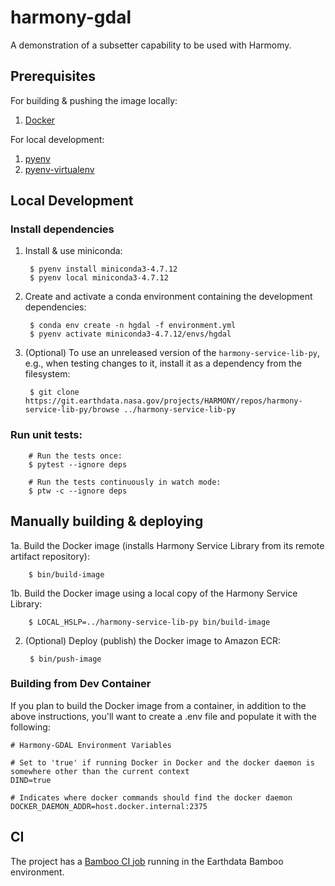 # harmony-gdal

A demonstration of a subsetter capability to be used with Harmomy.

## Prerequisites

For building & pushing the image locally:

1. [Docker](https://www.docker.com/get-started)

For local development:

1. [pyenv](https://github.com/pyenv/pyenv)
2. [pyenv-virtualenv](https://github.com/pyenv/pyenv-virtualenv)

## Local Development

### Install dependencies

1. Install & use miniconda:

        $ pyenv install miniconda3-4.7.12
        $ pyenv local miniconda3-4.7.12

2. Create and activate a conda environment containing the development dependencies:

        $ conda env create -n hgdal -f environment.yml
        $ pyenv activate miniconda3-4.7.12/envs/hgdal

3. (Optional) To use an unreleased version of the `harmony-service-lib-py`, e.g., when testing changes to it, install it as a dependency from the filesystem:

        $ git clone https://git.earthdata.nasa.gov/projects/HARMONY/repos/harmony-service-lib-py/browse ../harmony-service-lib-py

### Run unit tests:

        # Run the tests once:
        $ pytest --ignore deps

        # Run the tests continuously in watch mode:
        $ ptw -c --ignore deps

## Manually building & deploying

1a. Build the Docker image (installs Harmony Service Library from its remote artifact repository):

        $ bin/build-image

1b. Build the Docker image using a local copy of the Harmony Service Library:

        $ LOCAL_HSLP=../harmony-service-lib-py bin/build-image

2. (Optional) Deploy (publish) the Docker image to Amazon ECR:

        $ bin/push-image

### Building from Dev Container

If you plan to build the Docker image from a container, in addition to the above instructions, you'll want to create a .env file and populate it with the following:

```
# Harmony-GDAL Environment Variables

# Set to 'true' if running Docker in Docker and the docker daemon is somewhere other than the current context
DIND=true

# Indicates where docker commands should find the docker daemon
DOCKER_DAEMON_ADDR=host.docker.internal:2375
```

## CI

The project has a [Bamboo CI job](https://ci.earthdata.nasa.gov/browse/HARMONY-HG) running
in the Earthdata Bamboo environment.
